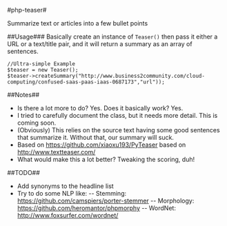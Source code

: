 #php-teaser#

Summarize text or articles into a few bullet points

##Usage###
Basically create an instance of `Teaser()` then pass it either a URL or a text/title pair, and it will return a summary as an array of sentences.

    //Ultra-simple Example
    $teaser = new Teaser();
    $teaser->createSummary("http://www.business2community.com/cloud-computing/confused-saas-paas-iaas-0687173","url"));

##Notes##
- Is there a lot more to do? Yes.  Does it basically work? Yes.
- I tried to carefully document the class, but it needs more detail.  This is coming soon.
- (Obviously) This relies on the source text having some good sentences that summarize it.  Without that, our summary will suck.
- Based on https://github.com/xiaoxu193/PyTeaser based on http://www.textteaser.com/
- What would make this a lot better?  Tweaking the scoring, duh!

##TODO##
- Add synonyms to the headline list
- Try to do some NLP like:
  -- Stemming: https://github.com/camspiers/porter-stemmer 
  -- Morphology: https://github.com/heromantor/phpmorphy
  -- WordNet: http://www.foxsurfer.com/wordnet/

